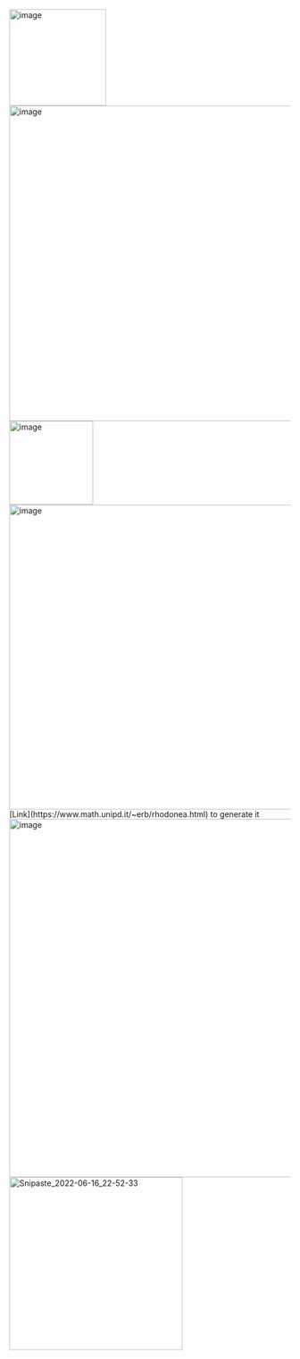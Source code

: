 <img width="173" alt="image" src="https://user-images.githubusercontent.com/37290277/174173561-088339b1-2fc1-4bd8-bb0a-7f1cebf5d930.png">

<img width="565" alt="image" src="https://user-images.githubusercontent.com/37290277/174178018-6a6e10d5-03dc-4958-9a8d-6c7597cbf348.png">
<img width="150" alt="image" src="https://user-images.githubusercontent.com/37290277/174185036-ab42b7b9-673e-4f79-943d-8aea768818c8.png">
<img width="546" alt="image" src="https://user-images.githubusercontent.com/37290277/174185211-c763fac4-c87b-47a3-b6f9-683047a97d6f.png">
[Link](https://www.math.unipd.it/~erb/rhodonea.html) to generate it 
<img width="642" alt="image" src="https://user-images.githubusercontent.com/37290277/174188491-5bf67bf3-6757-40f6-b37e-b9eb01764cae.png">

<img width="310" alt="Snipaste_2022-06-16_22-52-33" src="https://user-images.githubusercontent.com/37290277/174190905-df9be0d5-4105-44f3-8ab1-a501dc0cd5b0.png">


